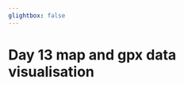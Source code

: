 ```yaml
---
glightbox: false
---
```


# Day 13 map and gpx data visualisation

<style> #map { width: auto; height: 400px; margin: 0;} </style>

<div id="map"></div>

<script> 
var mygpxurl = "/f3/assets/gpx/GPX13.gpx";
</script>

<script src="/f3/javascripts/mygpx.js"> </script>
